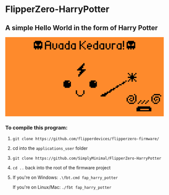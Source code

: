 # FlipperZero-HarryPotter
## A simple Hello World in the form of Harry Potter

![Screenshot showing Avada Kedavra with a drawing of Harry Potter and Voldemort](screenshot-harry-potter.png)

### To compile this program:
1. `git clone https://github.com/flipperdevices/flipperzero-firmware/`
2. cd into the `applications_user` folder
3.  `git clone https://github.com/SimplyMinimal/FlipperZero-HarryPotter`
4. `cd ..` back into the root of the firmware project
5. If you're on Windows:
    `.\fbt.cmd fap_harry_potter`

    If you're on Linux/Mac:
    `./fbt fap_harry_potter`
